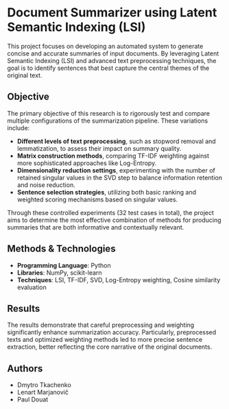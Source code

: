 # Document Summarizer using Latent Semantic Indexing (LSI)

This project focuses on developing an automated system to generate concise and accurate summaries of input documents. By leveraging Latent Semantic Indexing (LSI) and advanced text preprocessing techniques, the goal is to identify sentences that best capture the central themes of the original text.

## Objective

The primary objective of this research is to rigorously test and compare multiple configurations of the summarization pipeline. These variations include:
- **Different levels of text preprocessing**, such as stopword removal and lemmatization, to assess their impact on summary quality.
- **Matrix construction methods**, comparing TF-IDF weighting against more sophisticated approaches like Log-Entropy.
- **Dimensionality reduction settings**, experimenting with the number of retained singular values in the SVD step to balance information retention and noise reduction.
- **Sentence selection strategies**, utilizing both basic ranking and weighted scoring mechanisms based on singular values.

Through these controlled experiments (32 test cases in total), the project aims to determine the most effective combination of methods for producing summaries that are both informative and contextually relevant.

## Methods & Technologies

- **Programming Language**: Python
- **Libraries**: NumPy, scikit-learn
- **Techniques**: LSI, TF-IDF, SVD, Log-Entropy weighting, Cosine similarity evaluation

## Results

The results demonstrate that careful preprocessing and weighting significantly enhance summarization accuracy. Particularly, preprocessed texts and optimized weighting methods led to more precise sentence extraction, better reflecting the core narrative of the original documents.

## Authors

- Dmytro Tkachenko
- Lenart Marjanovič
- Paul Douat
